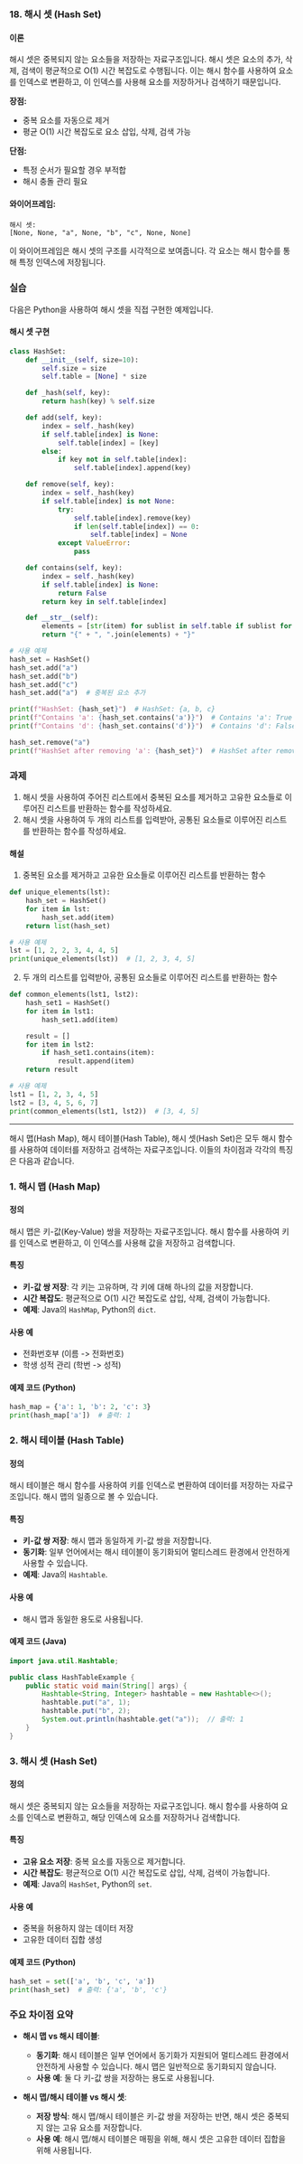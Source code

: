 ### 18. 해시 셋 (Hash Set)

#### 이론

해시 셋은 중복되지 않는 요소들을 저장하는 자료구조입니다. 해시 셋은 요소의 추가, 삭제, 검색이 평균적으로 O(1) 시간 복잡도로 수행됩니다. 이는 해시 함수를 사용하여 요소를 인덱스로 변환하고, 이 인덱스를 사용해 요소를 저장하거나 검색하기 때문입니다.

**장점:**
- 중복 요소를 자동으로 제거
- 평균 O(1) 시간 복잡도로 요소 삽입, 삭제, 검색 가능

**단점:**
- 특정 순서가 필요할 경우 부적합
- 해시 충돌 관리 필요

#### 와이어프레임:

```
해시 셋:
[None, None, "a", None, "b", "c", None, None]
```

이 와이어프레임은 해시 셋의 구조를 시각적으로 보여줍니다. 각 요소는 해시 함수를 통해 특정 인덱스에 저장됩니다.

### 실습

다음은 Python을 사용하여 해시 셋을 직접 구현한 예제입니다.

#### 해시 셋 구현

```python
class HashSet:
    def __init__(self, size=10):
        self.size = size
        self.table = [None] * size

    def _hash(self, key):
        return hash(key) % self.size

    def add(self, key):
        index = self._hash(key)
        if self.table[index] is None:
            self.table[index] = [key]
        else:
            if key not in self.table[index]:
                self.table[index].append(key)

    def remove(self, key):
        index = self._hash(key)
        if self.table[index] is not None:
            try:
                self.table[index].remove(key)
                if len(self.table[index]) == 0:
                    self.table[index] = None
            except ValueError:
                pass

    def contains(self, key):
        index = self._hash(key)
        if self.table[index] is None:
            return False
        return key in self.table[index]

    def __str__(self):
        elements = [str(item) for sublist in self.table if sublist for item in sublist]
        return "{" + ", ".join(elements) + "}"

# 사용 예제
hash_set = HashSet()
hash_set.add("a")
hash_set.add("b")
hash_set.add("c")
hash_set.add("a")  # 중복된 요소 추가

print(f"HashSet: {hash_set}")  # HashSet: {a, b, c}
print(f"Contains 'a': {hash_set.contains('a')}")  # Contains 'a': True
print(f"Contains 'd': {hash_set.contains('d')}")  # Contains 'd': False

hash_set.remove("a")
print(f"HashSet after removing 'a': {hash_set}")  # HashSet after removing 'a': {b, c}
```

### 과제

1. 해시 셋을 사용하여 주어진 리스트에서 중복된 요소를 제거하고 고유한 요소들로 이루어진 리스트를 반환하는 함수를 작성하세요.
2. 해시 셋을 사용하여 두 개의 리스트를 입력받아, 공통된 요소들로 이루어진 리스트를 반환하는 함수를 작성하세요.

#### 해설

1. 중복된 요소를 제거하고 고유한 요소들로 이루어진 리스트를 반환하는 함수

```python
def unique_elements(lst):
    hash_set = HashSet()
    for item in lst:
        hash_set.add(item)
    return list(hash_set)

# 사용 예제
lst = [1, 2, 2, 3, 4, 4, 5]
print(unique_elements(lst))  # [1, 2, 3, 4, 5]
```

2. 두 개의 리스트를 입력받아, 공통된 요소들로 이루어진 리스트를 반환하는 함수

```python
def common_elements(lst1, lst2):
    hash_set1 = HashSet()
    for item in lst1:
        hash_set1.add(item)

    result = []
    for item in lst2:
        if hash_set1.contains(item):
            result.append(item)
    return result

# 사용 예제
lst1 = [1, 2, 3, 4, 5]
lst2 = [3, 4, 5, 6, 7]
print(common_elements(lst1, lst2))  # [3, 4, 5]
```

--- 

해시 맵(Hash Map), 해시 테이블(Hash Table), 해시 셋(Hash Set)은 모두 해시 함수를 사용하여 데이터를 저장하고 검색하는 자료구조입니다. 이들의 차이점과 각각의 특징은 다음과 같습니다.

### 1. 해시 맵 (Hash Map)

#### 정의
해시 맵은 키-값(Key-Value) 쌍을 저장하는 자료구조입니다. 해시 함수를 사용하여 키를 인덱스로 변환하고, 이 인덱스를 사용해 값을 저장하고 검색합니다.

#### 특징
- **키-값 쌍 저장**: 각 키는 고유하며, 각 키에 대해 하나의 값을 저장합니다.
- **시간 복잡도**: 평균적으로 O(1) 시간 복잡도로 삽입, 삭제, 검색이 가능합니다.
- **예제**: Java의 `HashMap`, Python의 `dict`.

#### 사용 예
- 전화번호부 (이름 -> 전화번호)
- 학생 성적 관리 (학번 -> 성적)

#### 예제 코드 (Python)
```python
hash_map = {'a': 1, 'b': 2, 'c': 3}
print(hash_map['a'])  # 출력: 1
```

### 2. 해시 테이블 (Hash Table)

#### 정의
해시 테이블은 해시 함수를 사용하여 키를 인덱스로 변환하여 데이터를 저장하는 자료구조입니다. 해시 맵의 일종으로 볼 수 있습니다.

#### 특징
- **키-값 쌍 저장**: 해시 맵과 동일하게 키-값 쌍을 저장합니다.
- **동기화**: 일부 언어에서는 해시 테이블이 동기화되어 멀티스레드 환경에서 안전하게 사용할 수 있습니다.
- **예제**: Java의 `Hashtable`.

#### 사용 예
- 해시 맵과 동일한 용도로 사용됩니다.

#### 예제 코드 (Java)
```java
import java.util.Hashtable;

public class HashTableExample {
    public static void main(String[] args) {
        Hashtable<String, Integer> hashtable = new Hashtable<>();
        hashtable.put("a", 1);
        hashtable.put("b", 2);
        System.out.println(hashtable.get("a"));  // 출력: 1
    }
}
```

### 3. 해시 셋 (Hash Set)

#### 정의
해시 셋은 중복되지 않는 요소들을 저장하는 자료구조입니다. 해시 함수를 사용하여 요소를 인덱스로 변환하고, 해당 인덱스에 요소를 저장하거나 검색합니다.

#### 특징
- **고유 요소 저장**: 중복 요소를 자동으로 제거합니다.
- **시간 복잡도**: 평균적으로 O(1) 시간 복잡도로 삽입, 삭제, 검색이 가능합니다.
- **예제**: Java의 `HashSet`, Python의 `set`.

#### 사용 예
- 중복을 허용하지 않는 데이터 저장
- 고유한 데이터 집합 생성

#### 예제 코드 (Python)
```python
hash_set = set(['a', 'b', 'c', 'a'])
print(hash_set)  # 출력: {'a', 'b', 'c'}
```

### 주요 차이점 요약

- **해시 맵 vs 해시 테이블**: 
  - **동기화**: 해시 테이블은 일부 언어에서 동기화가 지원되어 멀티스레드 환경에서 안전하게 사용할 수 있습니다. 해시 맵은 일반적으로 동기화되지 않습니다.
  - **사용 예**: 둘 다 키-값 쌍을 저장하는 용도로 사용됩니다.

- **해시 맵/해시 테이블 vs 해시 셋**:
  - **저장 방식**: 해시 맵/해시 테이블은 키-값 쌍을 저장하는 반면, 해시 셋은 중복되지 않는 고유 요소를 저장합니다.
  - **사용 예**: 해시 맵/해시 테이블은 매핑을 위해, 해시 셋은 고유한 데이터 집합을 위해 사용됩니다.
